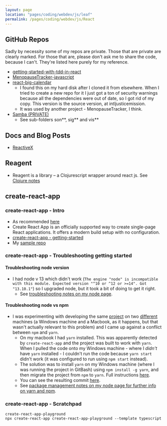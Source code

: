 ```yaml
---
layout: page
location: "pages/coding/webdev/js/leaf"
permalink: /pages/coding/webdev/js/React
---
```


## GitHub Repos 

Sadly by necessity some of my repos are private. Those that are private are clearly marked. For those that are, please don't ask me to share the code, because I can't. They're listed here purely for my reference.

- [getting-started-with-tdd-in-react](https://github.com/claresudbery/getting-started-with-tdd-in-react)
- [MenopauseTracker-javascript](https://github.com/claresudbery/MenopauseTracker-javascript)
- [react-big-calendar](http://intljusticemission.github.io/react-big-calendar/examples/index.html)
    - I found this on my hard disk after I cloned it from elsewhere. When I tried to create a new repo for it I just got a ton of security warnings because all the dependencies were out of date, so I got rid of my copy. This version is the source version, at intljusticemission.
    - It was used by another project - MenopauseTracker, I think.
- [Samba (PRIVATE)](https://github.com/claresudbery/samba)
    - See sub-folders son**, sig** and vis**

## Docs and Blog Posts

- [ReactiveX](/pages/coding/tools/ReactiveX)

## Reagent

- Reagent is a library – a Clojurescript wrapper around react js. See [Clojure notes](/pages/coding/lang/func/Clojure#reagent)

## create-react-app

### create-react-app - Intro

- As recommended [here](/pages/coding/webdev/Different-Webapp-Stacks)
- Create React App is an officially supported way to create single-page React applications. It offers a modern build setup with no configuration.
- [create-react-app - getting-started](https://create-react-app.dev/docs/getting-started/)
- My [sample repo](https://github.com/claresudbery/create-react-app-playground-win)

### create-react-app - Troubleshooting getting started

#### Troubleshooting node version

- I had node v 13 which didn't work (`The engine "node" is incompatible with this module. Expected version "^10 or ^12 or >=14". Got "13.10.1"`) so I upgraded node, but it took a bit of doing to get it right.
    - See [troubleshooting notes on my node page](/pages/coding/webdev/js/Node-JS#upgrading-node---troubleshooting).

#### Troubleshooting node vs npm

- I was experimenting with developing the same [project](https://github.com/claresudbery/create-react-app-playground) on two [different](https://github.com/claresudbery/create-react-app-playground-win) machines (a Windows machine and a Macbook, as it happens, but that wasn't actually relevant to this problem) and I came up against a conflict between `npm` and `yarn`.
    - On my macbook I had `yarn` installed. This was apparently detected by `create-react-app` and the project was built to work with `yarn`. When I pulled the code onto my Windows machine - where I *didn't* have `yarn` installed - I couldn't run the code because `yarn start` didn't work (it was configured to run using `npm start` instead).
    - The solution was to install `yarn` on my Windows machine (where I was running the project in GitBash) using `npm install -g yarn`, and then migrate the project from `npm` to `yarn`. Full instructions [here](/pages/coding/webdev/js/Node-JS#migrating-from-npm-to-yarn).
    - You can see the resulting commit [here]().
    - See [package management notes on my node page for further info on yarn and npm](/pages/coding/webdev/js/Node-JS#package-management---npm-vs-yarn).

### create-react-app - Scratchpad

```
create-react-app-playground
npx create-react-app create-react-app-playground --template typescript
```